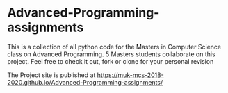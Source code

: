 # Advanced-Programming-assignments
This is a collection of all python code for the Masters in Computer Science class on Advanced Programming. 5 Masters students collaborate on this project. Feel free to check it out, fork or clone for your personal revision


The Project site is published at https://muk-mcs-2018-2020.github.io/Advanced-Programming-assignments/
